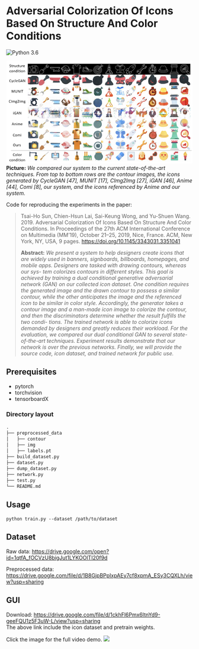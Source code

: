 # Adversarial Colorization Of Icons Based On Structure And Color Conditions
![Python 3.6](https://img.shields.io/badge/python-3.6-green.svg?style=plastic)

![Teaser image](./teaser.png)
**Picture:** *We compared our system to the current state-of-the-art techniques. From top to bottom rows are the contour images,
the icons generated by CycleGAN [47], MUNIT [17], CImg2Img [27], iGAN [46], Anime [44], Comi [8], our system, and the
icons referenced by Anime and our system.*

Code for reproducing the experiments in the paper:
> Tsai-Ho Sun, Chien-Hsun Lai, Sai-Keung Wong, and Yu-Shuen Wang. 2019. Adversarial Colorization Of Icons Based On Structure And Color Conditions.
> In Proceedings of the 27th ACM International Conference on Multimedia (MM’19), October 21–25, 2019, Nice, France.
> ACM, New York, NY, USA, 9 pages. https://doi.org/10.1145/3343031.3351041
> 
> **Abstract:** *We present a system to help designers create icons that are widely
used in banners, signboards, billboards, homepages, and mobile
apps. Designers are tasked with drawing contours, whereas our sys-
tem colorizes contours in different styles. This goal is achieved by
training a dual conditional generative adversarial network (GAN)
on our collected icon dataset. One condition requires the generated
image and the drawn contour to possess a similar contour, while
the other anticipates the image and the referenced icon to be similar
in color style. Accordingly, the generator takes a contour image
and a man-made icon image to colorize the contour, and then the
discriminators determine whether the result fulfills the two condi-
tions. The trained network is able to colorize icons demanded by
designers and greatly reduces their workload. For the evaluation,
we compared our dual conditional GAN to several state-of-the-art
techniques. Experiment results demonstrate that our network is
over the previous networks. Finally, we will provide the source
code, icon dataset, and trained network for public use.*

## Prerequisites
* pytorch
* torchvision
* tensorboardX

### Directory layout

    .
    ├── preprocessed_data
    │   ├── contour
    │   ├── img
    │   ├── labels.pt
    ├── build_dataset.py
    ├── dataset.py
    ├── dump_dataset.py
    ├── network.py
    ├── test.py
    └── README.md

## Usage
```
python train.py --dataset /path/to/dataset
```

## Dataset
Raw data: https://drive.google.com/open?id=1qtfA_fOCVzU8bigJut1LYKOOlTI20f9d

Preprocessed data: https://drive.google.com/file/d/1B8GjpBPpIxpAEy7cf8xpmA_ESy3CQXLh/view?usp=sharing

## GUI
Download: https://drive.google.com/file/d/1ckhFl6Pmx6ltnYd9-geeFQU1z5F3uW-L/view?usp=sharing  
The above link include the icon dataset and pretrain weights. 

Click the image for the full video demo.
[![](demo.gif)](https://www.youtube.com/watch?v=6UiOvKHXg84)
